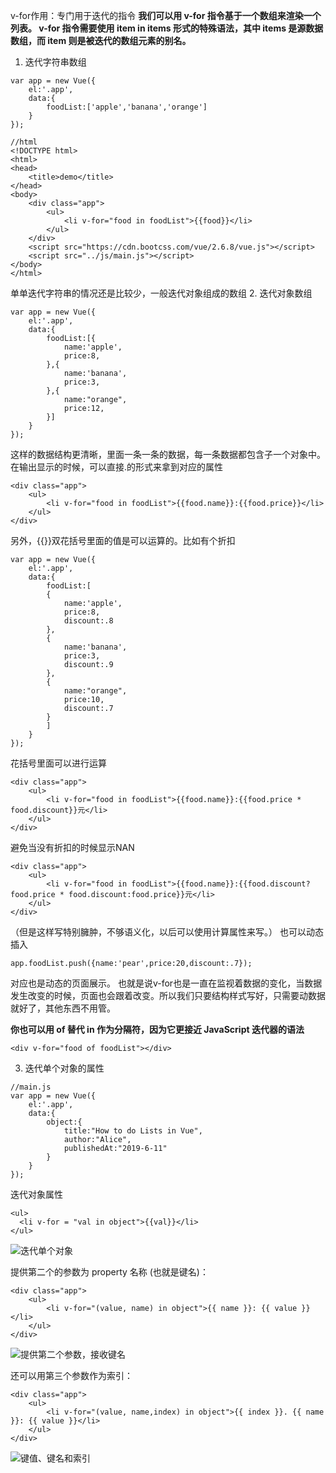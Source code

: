 v-for作用：专门用于迭代的指令
**我们可以用 v-for 指令基于一个数组来渲染一个列表。
v-for 指令需要使用 item in items 形式的特殊语法，其中 items 是源数据数组，而 item 则是被迭代的数组元素的别名。**
1. 迭代字符串数组
```
var app = new Vue({
	el:'.app',
	data:{
		foodList:['apple','banana','orange']
	}
});
```
```
//html
<!DOCTYPE html>
<html>
<head>
	<title>demo</title>
</head>
<body>
	<div class="app">
		<ul>
			<li v-for="food in foodList">{{food}}</li>
		</ul>
	</div>	
	<script src="https://cdn.bootcss.com/vue/2.6.8/vue.js"></script>
	<script src="../js/main.js"></script>
</body>
</html>
```
单单迭代字符串的情况还是比较少，一般迭代对象组成的数组
2. 迭代对象数组
```
var app = new Vue({
	el:'.app',
	data:{
		foodList:[{
			name:'apple',
			price:8,
		},{
			name:'banana',
			price:3,
		},{
			name:"orange",
			price:12,
		}]
	}
});
```
这样的数据结构更清晰，里面一条一条的数据，每一条数据都包含子一个对象中。
在输出显示的时候，可以直接.的形式来拿到对应的属性
```
<div class="app">
	<ul>
		<li v-for="food in foodList">{{food.name}}:{{food.price}}</li>
	</ul>
</div>	
```
另外，{{}}双花括号里面的值是可以运算的。比如有个折扣
```
var app = new Vue({
	el:'.app',
	data:{
		foodList:[
		{
			name:'apple',
			price:8,
			discount:.8
		},
		{
			name:'banana',
			price:3,
			discount:.9
		},
		{
			name:"orange",
			price:10,
			discount:.7
		}
		]
	}
});
```
花括号里面可以进行运算
```
<div class="app">
	<ul>
		<li v-for="food in foodList">{{food.name}}:{{food.price * food.discount}}元</li>
	</ul>
</div>	
```
避免当没有折扣的时候显示NAN
```
<div class="app">
	<ul>
		<li v-for="food in foodList">{{food.name}}:{{food.discount?food.price * food.discount:food.price}}元</li>
	</ul>
</div>	
```
（但是这样写特别臃肿，不够语义化，以后可以使用计算属性来写。）
也可以动态插入
```
app.foodList.push({name:'pear',price:20,discount:.7});
```
对应也是动态的页面展示。
也就是说v-for也是一直在监视着数据的变化，当数据发生改变的时候，页面也会跟着改变。所以我们只要结构样式写好，只需要动数据就好了，其他东西不用管。

**你也可以用 of 替代 in 作为分隔符，因为它更接近 JavaScript 迭代器的语法**
```
<div v-for="food of foodList"></div>
```
3.   迭代单个对象的属性  
```
//main.js
var app = new Vue({
	el:'.app',
	data:{
		object:{
			title:"How to do Lists in Vue",
			author:"Alice",
			publishedAt:"2019-6-11"
		}
	}
});
```
迭代对象属性
```
<ul>
  <li v-for = "val in object">{{val}}</li>
</ul>
```
![迭代单个对象](https://upload-images.jianshu.io/upload_images/17785871-9ccfc70eae4a56c0.png?imageMogr2/auto-orient/strip%7CimageView2/2/w/1240)

提供第二个的参数为 property 名称 (也就是键名)：
```
<div class="app">
	<ul>
		<li v-for="(value, name) in object">{{ name }}: {{ value }}</li>
	</ul>
</div>
```
![提供第二个参数，接收键名](https://upload-images.jianshu.io/upload_images/17785871-eb0e788629edb6ce.png?imageMogr2/auto-orient/strip%7CimageView2/2/w/1240)

还可以用第三个参数作为索引：
```
<div class="app">
	<ul>
		<li v-for="(value, name,index) in object">{{ index }}. {{ name }}: {{ value }}</li>
	</ul>
</div>	
```
![键值、键名和索引](https://upload-images.jianshu.io/upload_images/17785871-2b5858f190f15f38.png?imageMogr2/auto-orient/strip%7CimageView2/2/w/1240)







